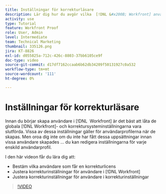 ```yaml
---
title: Inställningar för korrekturläsare
description: Lär dig hur du avgör vilka  [!DNL &#x200B; Workfront] användare som får en språklicens och sedan justerar användarinställningarna i både [!DNL Workfront]  och i bakomliggande inställningar.
activity: use
type: Tutorial
feature: Workfront Proof
role: User, Admin
level: Intermediate
team: Technical Marketing
thumbnail: 335126.png
jira: KT-8826
exl-id: d055825a-712c-426c-8803-37bb6105ce9f
doc-type: video
source-git-commit: d17df7162ccaab6b62db34209f50131927c0a532
workflow-type: tm+mt
source-wordcount: '111'
ht-degree: 0%

---
```


# Inställningar för korrekturläsare

Innan du börjar skapa användare i [!DNL &#x200B; Workfront] är det bäst att låta de globala [!DNL Workfront]- och korrektursysteminställningarna vara slutförda. Vissa av dessa inställningar gäller för användarprofilerna när de skapas. Men oroa dig inte om du inte har fått dessa uppsättningar innan vissa användare skapades ... du kan redigera inställningarna för varje enskild användarprofil.


I den här videon får du lära dig att:

* Bestäm vilka användare som får en korrekturlicens
* Justera korrekturinställningar för användare i [!DNL &#x200B; Workfront]
* Justera korrekturinställningar för användare i korrekturinställningar

>[!VIDEO](https://video.tv.adobe.com/v/3432926/?quality=12&learn=on&enablevpops&captions=swe)

<!--
Lean More URLs
-->
